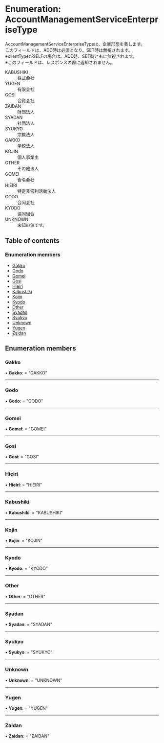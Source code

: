 # Enumeration: AccountManagementServiceEnterpriseType


<div lang=\"ja\">AccountManagementServiceEnterpriseTypeは、企業形態を表します。<br> このフィールドは、ADD時は必須となり、SET時は無視されます。<br> ※clientTypeがSELFの場合は、ADD時、SET時ともに無視されます。<br> ※このフィールドは、レスポンスの際に返却されません。</div>  <dl class=term>   <dt class=\"term__item\">KABUSHIKI</dt>   <dd class=\"term__desc\"><span lang=\"ja\">株式会社</span></dd>   <dt class=\"term__item\">YUGEN</dt>   <dd class=\"term__desc\"><span lang=\"ja\">有限会社</span></dd>   <dt class=\"term__item\">GOSI</dt>   <dd class=\"term__desc\"><span lang=\"ja\">合資会社</span></dd>   <dt class=\"term__item\">ZAIDAN</dt>   <dd class=\"term__desc\"><span lang=\"ja\">財団法人</span></dd>   <dt class=\"term__item\">SYADAN</dt>   <dd class=\"term__desc\"><span lang=\"ja\">社団法人</span></dd>   <dt class=\"term__item\">SYUKYO</dt>   <dd class=\"term__desc\"><span lang=\"ja\">宗教法人</span></dd>   <dt class=\"term__item\">GAKKO</dt>   <dd class=\"term__desc\"><span lang=\"ja\">学校法人</span></dd>   <dt class=\"term__item\">KOJIN</dt>   <dd class=\"term__desc\"><span lang=\"ja\">個人事業主</span></dd>   <dt class=\"term__item\">OTHER</dt>   <dd class=\"term__desc\"><span lang=\"ja\">その他法人</span></dd>   <dt class=\"term__item\">GOMEI</dt>   <dd class=\"term__desc\"><span lang=\"ja\">合名会社</span></dd>   <dt class=\"term__item\">HIEIRI</dt>   <dd class=\"term__desc\"><span lang=\"ja\">特定非営利活動法人</span></dd>   <dt class=\"term__item\">GODO</dt>   <dd class=\"term__desc\"><span lang=\"ja\">合同会社</span></dd>   <dt class=\"term__item\">KYODO</dt>   <dd class=\"term__desc\"><span lang=\"ja\">協同組合</span></dd>   <dt class=\"term__item\">UNKNOWN</dt>   <dd class=\"term__desc\"><span lang=\"ja\">未知の値です。</span></dd> </dl>

## Table of contents

### Enumeration members

- [Gakko](accountmanagementserviceenterprisetype.md#gakko)
- [Godo](accountmanagementserviceenterprisetype.md#godo)
- [Gomei](accountmanagementserviceenterprisetype.md#gomei)
- [Gosi](accountmanagementserviceenterprisetype.md#gosi)
- [Hieiri](accountmanagementserviceenterprisetype.md#hieiri)
- [Kabushiki](accountmanagementserviceenterprisetype.md#kabushiki)
- [Kojin](accountmanagementserviceenterprisetype.md#kojin)
- [Kyodo](accountmanagementserviceenterprisetype.md#kyodo)
- [Other](accountmanagementserviceenterprisetype.md#other)
- [Syadan](accountmanagementserviceenterprisetype.md#syadan)
- [Syukyo](accountmanagementserviceenterprisetype.md#syukyo)
- [Unknown](accountmanagementserviceenterprisetype.md#unknown)
- [Yugen](accountmanagementserviceenterprisetype.md#yugen)
- [Zaidan](accountmanagementserviceenterprisetype.md#zaidan)

## Enumeration members

### Gakko

• **Gakko**: = "GAKKO"

___

### Godo

• **Godo**: = "GODO"

___

### Gomei

• **Gomei**: = "GOMEI"

___

### Gosi

• **Gosi**: = "GOSI"

___

### Hieiri

• **Hieiri**: = "HIEIRI"

___

### Kabushiki

• **Kabushiki**: = "KABUSHIKI"

___

### Kojin

• **Kojin**: = "KOJIN"

___

### Kyodo

• **Kyodo**: = "KYODO"

___

### Other

• **Other**: = "OTHER"

___

### Syadan

• **Syadan**: = "SYADAN"

___

### Syukyo

• **Syukyo**: = "SYUKYO"

___

### Unknown

• **Unknown**: = "UNKNOWN"

___

### Yugen

• **Yugen**: = "YUGEN"

___

### Zaidan

• **Zaidan**: = "ZAIDAN"
